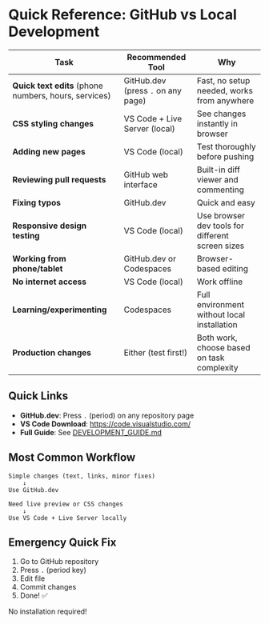 # Quick Reference: GitHub vs Local Development

| Task | Recommended Tool | Why |
|------|-----------------|-----|
| **Quick text edits** (phone numbers, hours, services) | GitHub.dev (press `.` on any page) | Fast, no setup needed, works from anywhere |
| **CSS styling changes** | VS Code + Live Server (local) | See changes instantly in browser |
| **Adding new pages** | VS Code (local) | Test thoroughly before pushing |
| **Reviewing pull requests** | GitHub web interface | Built-in diff viewer and commenting |
| **Fixing typos** | GitHub.dev | Quick and easy |
| **Responsive design testing** | VS Code (local) | Use browser dev tools for different screen sizes |
| **Working from phone/tablet** | GitHub.dev or Codespaces | Browser-based editing |
| **No internet access** | VS Code (local) | Work offline |
| **Learning/experimenting** | Codespaces | Full environment without local installation |
| **Production changes** | Either (test first!) | Both work, choose based on task complexity |

## Quick Links

- **GitHub.dev**: Press `.` (period) on any repository page
- **VS Code Download**: https://code.visualstudio.com/
- **Full Guide**: See [DEVELOPMENT_GUIDE.md](./DEVELOPMENT_GUIDE.md)

## Most Common Workflow

```
Simple changes (text, links, minor fixes)
    ↓
Use GitHub.dev

Need live preview or CSS changes
    ↓
Use VS Code + Live Server locally
```

## Emergency Quick Fix

1. Go to GitHub repository
2. Press `.` (period key)
3. Edit file
4. Commit changes
5. Done! ✅

No installation required!
